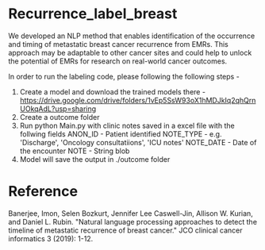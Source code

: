 # Recurrence_label_breast
We developed an NLP method that enables identification of the occurrence and timing of metastatic breast cancer recurrence from EMRs. This approach may be adaptable to other cancer sites and could help to unlock the potential of EMRs for research on real-world cancer outcomes.

In order to run the labeling code, please following the following steps - 

1. Create a model and download the trained models there - https://drive.google.com/drive/folders/1vEp5SsW93oX1hMDJkIq2qhQrnUOkqAdL?usp=sharing
2. Create a outcome folder 
3. Run python Main.py with clinic notes saved in a excel file with the follwing fields 
          ANON_ID - Patient identified
          NOTE_TYPE - e.g. 'Discharge', 'Oncology consultatiions', 'ICU notes'
          NOTE_DATE -  Date of the encounter
          NOTE - String blob
4. Model will save the output in ./outcome folder
 
# Reference 
Banerjee, Imon, Selen Bozkurt, Jennifer Lee Caswell-Jin, Allison W. Kurian, and Daniel L. Rubin. "Natural language processing approaches to detect the timeline of metastatic recurrence of breast cancer." JCO clinical cancer informatics 3 (2019): 1-12.

